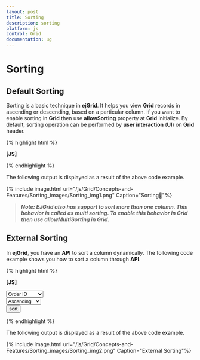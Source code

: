 ```yaml
---
layout: post
title: Sorting
description: sorting
platform: js
control: Grid
documentation: ug
---
```


# Sorting

## Default Sorting

Sorting is a basic technique in **ejGrid**. It helps you view **Grid** records in ascending or descending, based on a particular column. If you want to enable sorting in **Grid** then use **allowSorting** property at **Grid** initialize. By default, sorting operation can be performed by **user interaction** (**UI**) on **Grid** header.

{% highlight html %}

**[JS]**

<div id="Grid"></div>
        <script type="text/javascript">
            $(function () {// Document is ready.
                $("#Grid").ejGrid({
                    dataSource: window.gridData,
                    allowSorting: true,
                    allowPaging: true,
                });
            });
        </script>


{% endhighlight %}



The following output is displayed as a result of the above code example.

{% include image.html url="/js/Grid/Concepts-and-Features/Sorting_images/Sorting_img1.png" Caption="Sorting"%}

> _**Note: EJGrid also has support to sort more than one column. This behavior is called as multi sorting. To enable this behavior in Grid then use allowMultiSorting in Grid.**_

## External Sorting

In **ejGrid**, you have an **API** to sort a column dynamically. The following code example shows you how to sort a column through **API**. 

{% highlight html %}

**[JS]**

<select id="columns">
            <option value="OrderID">Order ID</option>
            <option value="CustomerID">Customer ID</option>
            <option value="EmployeeID">Employee ID</option>
            <option value="ShipCity">Ship City</option>
        </select>
        <br/>
        <select id="direction">
            <option>Ascending</option>
            <option>Descending</option>
        </select>     
        <br/>
        <input type="button" value="sort" id="sort"/>
        <br/>
        <div id="Grid"></div>
        <script type="text/javascript">
            $(function () {// Document is ready.
                $("#Grid").ejGrid({
                    dataSource: window.gridData,
  **allowSorting: true,**
                    **allowMultiSorting: true,**
                    allowPaging: true,
                });
                $("#columns,#direction").ejDropDownList();
                $("#sort").ejButton({
                    click: function(args) {
                        $("#Grid").ejGrid("sortColumn", $("#columns").ejDropDownList("getSelectedValue"), ej.sortOrder[$("#direction").ejDropDownList("getSelectedValue")]);
                    }
                });
            });
        </script>


{% endhighlight %}



The following output is displayed as a result of the above code example.

{% include image.html url="/js/Grid/Concepts-and-Features/Sorting_images/Sorting_img2.png" Caption="External Sorting"%}

